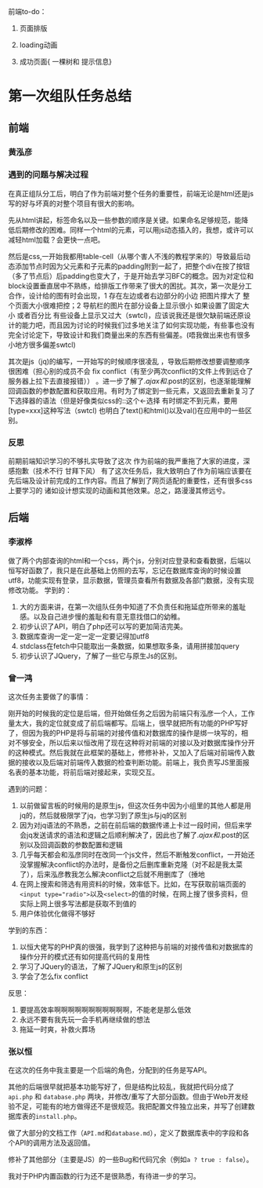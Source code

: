 前端to-do：

1. 页面排版

2. loading动画

3. 成功页面{ 一棵树和 提示信息} 


# 第一次组队任务总结

## 前端

### 黄泓彦

### 遇到的问题与解决过程

在真正组队分工后，明白了作为前端对整个任务的重要性，前端无论是html还是js写的好与坏真的对整个项目有很大的影响。

先从html讲起，标签命名以及一些参数的顺序是关键。如果命名足够规范，能降低后期修改的困难。同样一个html的元素，可以用js动态插入的，我想，或许可以减轻html加载？会更快一点吧。

然后是css,一开始我都用table-cell（从哪个害人不浅的教程学来的）导致最后动态添加节点时因为父元素和子元素的padding附到一起了，把整个div在按了按钮（多了节点后）后padding也变大了，于是开始去学习BFC的概念。因为对定位和block设置垂直居中不熟练，给排版工作带来了很大的困扰。其次，第一次是分工合作，设计给的图有时会出现，1 存在左边或者右边部分的小边  把图片撑大了 整个页面大小很难把控；2 导航栏的图片在部分设备上显示很小  如果设置了固定大小 或者百分比 有些设备上显示又过大（swtcl)，应该说我还是很欠缺前端还原设计的能力吧，而且因为讨论的时候我们过多地关注了如何实现功能，有些事也没有完全讨论定下，导致设计和我们商量出来的东西有些偏差。(唔我做出来也有很多小地方很多偏差swtcl)

其次是js（jq)的编写，一开始写的时候顺序很凌乱 ，导致后期修改想要调整顺序很困难（担心别的成员不会 fix conflict（有至少两次conflict的文件上传到远仓了 服务器上拉下去直接报错）） 。进一步了解了$.ajax和$.post的区别，也逐渐能理解回调函数的参数配置和获取应用。有时为了绑定到一些元素，又返回去重新复习了下选择器的语法（但是好像类似css的::这个←选择 有时绑定不到元素，要用[type=xxx]这种写法（swtcl)   也明白了text()和html()以及val()在应用中的一些区别。

### 反思 

前期前端知识学习的不够扎实导致了这次 作为前端的我严重拖了大家的进度，深感抱歉（技术不行 甘拜下风） 有了这次任务后，我大致明白了作为前端应该要在先后端及设计前完成的工作内容。而且了解到了网页适配的重要性，还有很多css上要学习的 诸如设计想实现的动画和其他效果。总之，路漫漫其修远兮。

## 后端

### 李淑桦

做了两个内部查询的html和一个css，两个js，分别对应登录和查看数据，后端以恒写好函数了，我只是在此基础上仿照的去写，忘记在数据库查询的时候设置utf8，功能实现有登录，显示数据，管理员查看所有数据及各部门数据，没有实现修改功能。
学到的：
1. 大的方面来讲，在第一次组队任务中知道了不负责任和拖延症所带来的羞耻感。以及自己进步慢的羞耻和有意无意找借口的幼稚。
2. 初步认识了API，明白了php还可以写的更加简洁完美。
3. 数据库查询一定一定一定一定要记得加utf8
4. stdclass在fetch中只能取出一条数据，如果想取多条，请用拼接加query
5. 初步认识了JQuery，了解了一些它与原生Js的区别。


### 曾一鸿

这次任务主要做了的事情：

刚开始的时候我的定位是后端，但开始做任务之后因为前端只有泓彦一个人，工作量太大，我的定位就变成了前后端都写。后端上，很早就把所有功能的PHP写好了，但因为我的PHP是将与前端的对接传值和对数据库的操作是绑一块写的，相对不够安全，所以后来以恒改用了现在这种将对前端的对接以及对数据库操作分开的这种模式。然后我就在此框架的基础上，修修补补，又加入了后端对前端传入数据的接收以及后端对前端传入数据的检查判断功能。前端上，我负责写JS里面报名表的基本功能，将前后端对接起来，实现交互。

遇到的问题：

1. 以前做留言板的时候用的是原生js，但这次任务中因为小组里的其他人都是用jq的，然后就极限学了jq，也学习到了原生js与jq的区别
2. 因为对jq语法的不熟悉，之前在前后端的数据传递上卡过一段时间，但后来学会jq发送请求的语法和逻辑之后顺利解决了，因此也了解了$.ajax和$.post的区别以及回调函数的参数配置和逻辑
3. 几乎每天都会和泓彦同时在改同一个js文件，然后不断触发conflict，一开始还没掌握解决conflict的办法时，是备份之后删库重新克隆（对不起是我太菜了），后来泓彦教我怎么解决conflict之后就不用删库了（捶地
4. 在网上搜索和筛选有用资料的时候，效率低下。比如，在写获取前端页面的`<input type="radio">`以及`<select>`的值的时候，在网上搜了很多资料，但实际上网上很多写法都是获取不到值的
5. 用户体验优化做得不够好

学到的东西：
1. 以恒大佬写的PHP真的很强，我学到了这种把与前端的对接传值和对数据库的操作分开的模式还有如何提高代码的复用性
2. 学习了JQuery的语法，了解了JQuery和原生js的区别
3. 学会了怎么fix conflict

反思：

1. 要提高效率啊啊啊啊啊啊啊啊啊啊啊，不能老是那么低效
2. 永远不要有我先玩一会手机再继续做的想法
3. 拖延一时爽，补救火葬场


### 张以恒

在这次的任务中我主要是一个后端的角色，分配到的任务是写API。

其他的后端很早就把基本功能写好了，但是结构比较乱，我就把代码分成了 `api.php` 和 `database.php` 两块，并修改/重写了大部分函数。但由于Web开发经验不足，可能有的地方做得还不是很规范。我把配置文件独立出来，并写了创建数据库表的`install.php`。

做了大部分的文档工作（`API.md`和`database.md`），定义了数据库表中的字段和各个API的调用方法及返回值。

修补了其他部分（主要是JS）的一些Bug和代码冗余（例如`a ? true : false`）。

我对于PHP内置函数的行为还不是很熟悉，有待进一步的学习。

